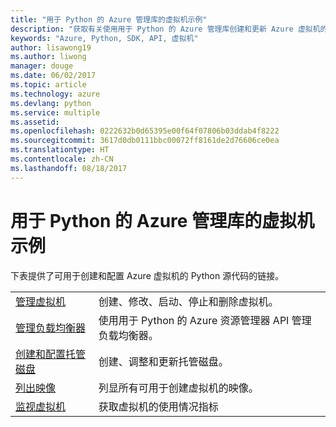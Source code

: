 ```yaml
---
title: "用于 Python 的 Azure 管理库的虚拟机示例"
description: "获取有关使用用于 Python 的 Azure 管理库创建和更新 Azure 虚拟机的示例代码"
keywords: "Azure, Python, SDK, API, 虚拟机"
author: lisawong19
ms.author: liwong
manager: douge
ms.date: 06/02/2017
ms.topic: article
ms.technology: azure
ms.devlang: python
ms.service: multiple
ms.assetid: 
ms.openlocfilehash: 0222632b0d65395e00f64f07806b03ddab4f8222
ms.sourcegitcommit: 3617d0db0111bbc00072ff8161de2d76606ce0ea
ms.translationtype: HT
ms.contentlocale: zh-CN
ms.lasthandoff: 08/18/2017
---
```

# <a name="azure-management-libraries-for-python-samples-for-virtual-machines"></a>用于 Python 的 Azure 管理库的虚拟机示例

下表提供了可用于创建和配置 Azure 虚拟机的 Python 源代码的链接。

| || 
|---|---|
| [管理虚拟机][1] | 创建、修改、启动、停止和删除虚拟机。 |
| [管理负载均衡器][2] | 使用用于 Python 的 Azure 资源管理器 API 管理负载均衡器。 |
| [创建和配置托管磁盘][3] | 创建、调整和更新托管磁盘。|
| [列出映像][4] | 列显所有可用于创建虚拟机的映像。| 
| [监视虚拟机][5] |获取虚拟机的使用情况指标 | 

[1]: https://azure.microsoft.com/resources/samples/virtual-machines-python-manage/
[2]: https://azure.microsoft.com/resources/samples/network-python-manage-loadbalancer
[3]: python-sdk-azure-samples-managed-disks.md
[4]: python-sdk-azure-samples-list-images.md
[5]: python-sdk-azure-samples-monitor-vms.md

